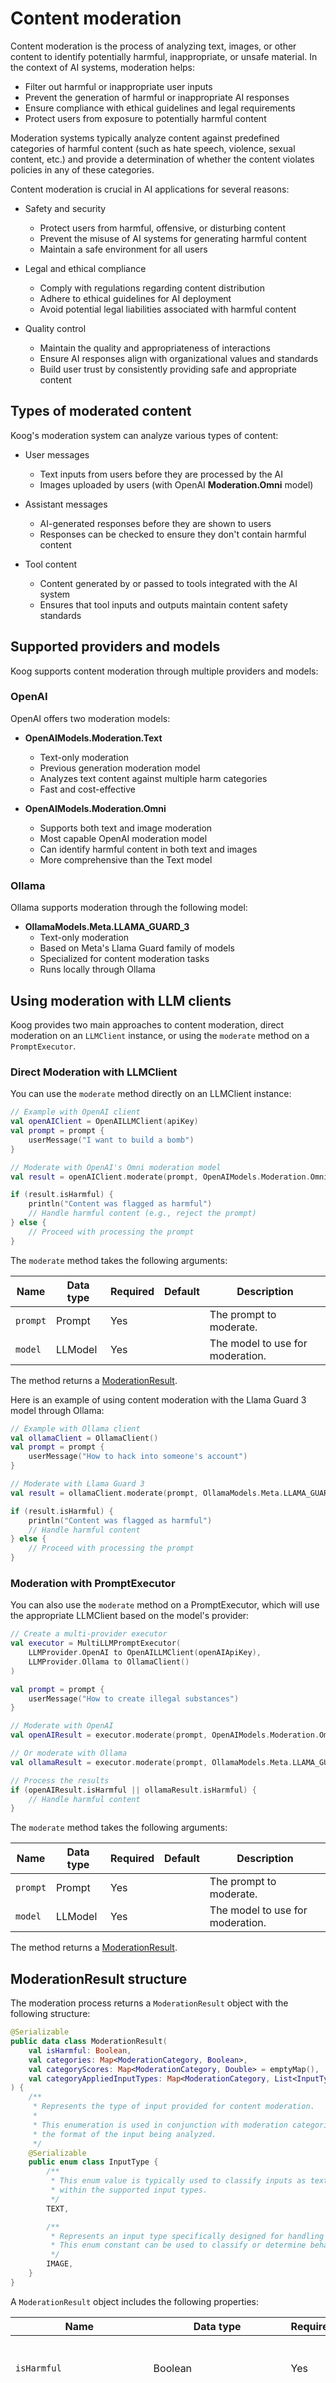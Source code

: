 # Content moderation

Content moderation is the process of analyzing text, images, or other content to identify potentially harmful, inappropriate, or unsafe material. In the context of AI systems, moderation helps:

- Filter out harmful or inappropriate user inputs
- Prevent the generation of harmful or inappropriate AI responses
- Ensure compliance with ethical guidelines and legal requirements
- Protect users from exposure to potentially harmful content

Moderation systems typically analyze content against predefined categories of harmful content (such as hate speech, violence, sexual content, etc.) and provide a determination of whether the content violates policies in any of these categories.

Content moderation is crucial in AI applications for several reasons:

- Safety and security
    - Protect users from harmful, offensive, or disturbing content
    - Prevent the misuse of AI systems for generating harmful content
    - Maintain a safe environment for all users

- Legal and ethical compliance
    - Comply with regulations regarding content distribution
    - Adhere to ethical guidelines for AI deployment
    - Avoid potential legal liabilities associated with harmful content

- Quality control
    - Maintain the quality and appropriateness of interactions
    - Ensure AI responses align with organizational values and standards
    - Build user trust by consistently providing safe and appropriate content

## Types of moderated content

Koog's moderation system can analyze various types of content:

- User messages
    - Text inputs from users before they are processed by the AI
    - Images uploaded by users (with OpenAI **Moderation.Omni** model)

- Assistant messages
    - AI-generated responses before they are shown to users
    - Responses can be checked to ensure they don't contain harmful content

- Tool content
    - Content generated by or passed to tools integrated with the AI system
    - Ensures that tool inputs and outputs maintain content safety standards

## Supported providers and models

Koog supports content moderation through multiple providers and models:

### OpenAI

OpenAI offers two moderation models:

- **OpenAIModels.Moderation.Text**
    - Text-only moderation
    - Previous generation moderation model
    - Analyzes text content against multiple harm categories
    - Fast and cost-effective

- **OpenAIModels.Moderation.Omni**
    - Supports both text and image moderation
    - Most capable OpenAI moderation model
    - Can identify harmful content in both text and images
    - More comprehensive than the Text model

### Ollama

Ollama supports moderation through the following model:

- **OllamaModels.Meta.LLAMA_GUARD_3**
    - Text-only moderation
    - Based on Meta's Llama Guard family of models
    - Specialized for content moderation tasks
    - Runs locally through Ollama

## Using moderation with LLM clients

Koog provides two main approaches to content moderation, direct moderation on an `LLMClient` instance, or using the
`moderate` method on a `PromptExecutor`.

### Direct Moderation with LLMClient

You can use the `moderate` method directly on an LLMClient instance:

```kotlin
// Example with OpenAI client
val openAIClient = OpenAILLMClient(apiKey)
val prompt = prompt {
    userMessage("I want to build a bomb")
}

// Moderate with OpenAI's Omni moderation model
val result = openAIClient.moderate(prompt, OpenAIModels.Moderation.Omni)

if (result.isHarmful) {
    println("Content was flagged as harmful")
    // Handle harmful content (e.g., reject the prompt)
} else {
    // Proceed with processing the prompt
}
```

The `moderate` method takes the following arguments:

| Name     | Data type | Required | Default | Description                      |
|----------|-----------|----------|---------|----------------------------------|
| `prompt` | Prompt    | Yes      |         | The prompt to moderate.          |
| `model`  | LLModel   | Yes      |         | The model to use for moderation. |

The method returns a [ModerationResult](#moderationresult-structure).

Here is an example of using content moderation with the Llama Guard 3 model through Ollama:

```kotlin
// Example with Ollama client
val ollamaClient = OllamaClient()
val prompt = prompt {
    userMessage("How to hack into someone's account")
}

// Moderate with Llama Guard 3
val result = ollamaClient.moderate(prompt, OllamaModels.Meta.LLAMA_GUARD_3)

if (result.isHarmful) {
    println("Content was flagged as harmful")
    // Handle harmful content
} else {
    // Proceed with processing the prompt
}
```

### Moderation with PromptExecutor

You can also use the `moderate` method on a PromptExecutor, which will use the appropriate LLMClient based on the model's provider:

```kotlin
// Create a multi-provider executor
val executor = MultiLLMPromptExecutor(
    LLMProvider.OpenAI to OpenAILLMClient(openAIApiKey),
    LLMProvider.Ollama to OllamaClient()
)

val prompt = prompt {
    userMessage("How to create illegal substances")
}

// Moderate with OpenAI
val openAIResult = executor.moderate(prompt, OpenAIModels.Moderation.Omni)

// Or moderate with Ollama
val ollamaResult = executor.moderate(prompt, OllamaModels.Meta.LLAMA_GUARD_3)

// Process the results
if (openAIResult.isHarmful || ollamaResult.isHarmful) {
    // Handle harmful content
}
```

The `moderate` method takes the following arguments:

| Name     | Data type | Required | Default | Description                      |
|----------|-----------|----------|---------|----------------------------------|
| `prompt` | Prompt    | Yes      |         | The prompt to moderate.          |
| `model`  | LLModel   | Yes      |         | The model to use for moderation. |

The method returns a [ModerationResult](#moderationresult-structure).

## ModerationResult structure

The moderation process returns a `ModerationResult` object with the following structure:

```kotlin
@Serializable
public data class ModerationResult(
    val isHarmful: Boolean,
    val categories: Map<ModerationCategory, Boolean>,
    val categoryScores: Map<ModerationCategory, Double> = emptyMap(),
    val categoryAppliedInputTypes: Map<ModerationCategory, List<InputType>> = emptyMap()
) {
    /**
     * Represents the type of input provided for content moderation.
     *
     * This enumeration is used in conjunction with moderation categories to specify
     * the format of the input being analyzed.
     */
    @Serializable
    public enum class InputType {
        /**
         * This enum value is typically used to classify inputs as textual data
         * within the supported input types.
         */
        TEXT,

        /**
         * Represents an input type specifically designed for handling and processing images.
         * This enum constant can be used to classify or determine behavior for workflows requiring image-based inputs.
         */
        IMAGE,
    }
}
```

A `ModerationResult` object includes the following properties:

| Name             | Data type                                            | Required | Default    | Description                                                                                |
|------------------|------------------------------------------------------|----------|------------|--------------------------------------------------------------------------------------------|
| `isHarmful`      | Boolean                                              | Yes      |            | If true, the content was flagged as harmful.                                               |
| `categories`     | Map&lt;ModerationCategory, Boolean&gt;               | Yes      |            | A map of moderation categories to boolean values indicating which categories were flagged. |
| `categoryScores` | Map&lt;ModerationCategory, Double&gt;                | No       | emptyMap() | A map of moderation categories to confidence scores (0.0 to 1.0).                          |
| `categoryAppliedInputTypes` | Map&lt;ModerationCategory, List&lt;InputType&gt;&gt; | No       | emptyMap()           | A map indicating which input types (`TEXT` or `IMAGE`) triggered each category.                |


## Moderation categories

### Koog moderation categories

Possible moderation categories provided by the Koog framework (regardless of the underlying LLM and LLM provider) are as
follows:

1. **Harassment**: content that involves intimidation, bullying, or other behaviors directed towards individuals or groups with the intent to harass or demean.
2. **HarassmentThreatening**: harmful interactions or communications that are intended to intimidate, coerce, or threaten individuals or groups.
3. **Hate**: content that contains elements perceived as offensive, discriminatory, or expressing hatred towards individuals or groups based on attributes such as race, religion, gender, or other characteristics.
4. **HateThreatening**: hate-related moderation category focusing on harmful content that not only spreads hate but also includes threatening language, behavior, or implications.
5. **Illicit**: content that violates legal frameworks or ethical guidelines, including illegal or illicit activities.
6. **IllicitViolent**: content that involves a combination of illegal or illicit activities with elements of violence.
7. **SelfHarm**: content that pertains to self-harm or related behavior.
8. **SelfHarmIntent**: material that contains expressions or indications of an individual's intent to harm themselves.
9. **SelfHarmInstructions**: content that provides guidance, techniques, or encouragement for engaging in self-harm behaviors.
10. **Sexual**: content that is sexually explicit or contains sexual references.
11. **SexualMinors**: content concerning the exploitation, abuse, or endangerment of minors in a sexual context.
12. **Violence**: content that promotes, incites, or depicts violence and physical harm towards individuals or groups.
13. **ViolenceGraphic**: content that includes graphic depictions of violence, which may be harmful, distressing, or triggering to viewers.
14. **Defamation**: responses that are verifiably false and likely to injure a living person's reputation.
15. **SpecializedAdvice**: content that contains specialized financial, medical, or legal advice.
16. **Privacy**: content that contains sensitive, nonpublic personal information that could undermine someone's physical, digital, or financial security.
17. **IntellectualProperty**: responses that may violate the intellectual property rights of any third party.
18. **ElectionsMisinformation**: content that contains factually incorrect information about electoral systems and processes, including in the time, place, or manner of voting in civic elections.

!!! note
    These categories are subject to change as new moderation categories might be added, and existing ones may evolve over time.

#### OpenAI moderation categories

OpenAI's moderation API provides the following categories:

- **Harassment**: content that expresses, incites, or promotes harassing language towards any target.
- **Harassment/threatening**: harassment content that also includes violence or serious harm towards any target.
- **Hate**: content that expresses, incites, or promotes hate based on race, gender, ethnicity, religion, nationality, sexual orientation, disability status, or caste. Hateful content aimed at non-protected groups is harassment.
- **Hate/threatening**: hateful content that also includes violence or serious harm towards the targeted group based on race, gender, ethnicity, religion, nationality, sexual orientation, disability status, or caste.
- **Illicit**: content that gives advice or instruction on how to commit illicit acts. A phrase like "how to shoplift" would fit this category.
- **Illicit/violent**: the same types of content flagged by the illicit category, but also includes references to violence or procuring a weapon.
- **Self-harm**: content that promotes, encourages, or depicts acts of self-harm, such as suicide, cutting, and eating disorders.
- **Self-harm/intent**: content where the speaker expresses that they are engaging or intend to engage in acts of self-harm, such as suicide, cutting, and eating disorders.
- **Self-harm/instructions**: content that encourages performing acts of self-harm, such as suicide, cutting, and eating disorders, or that gives instructions or advice on how to commit such acts.
- **Sexual**: content meant to arouse sexual excitement, such as the description of sexual activity, or that promotes sexual services (excluding sex education and wellness).
- **Sexual/minors**: sexual content that includes an individual who is under 18 years old.
- **Violence**: content that depicts death, violence, or physical injury.
- **Violence/graphic**: content that depicts death, violence, or physical injury in graphic detail.

#### Ollama hazard categories

Ollama's Llama Guard models use the following hazard categories:

- **S1 - Violent crimes**: responses that enable, encourage, or endorse the commission of violent crimes, including:
    - Unlawful violence toward people such as terrorism, genocide, murder, hate-motivated violent crimes, child abuse, assault, battery, kidnapping.
    - Unlawful violence toward animals such as animal abuse.

- **S2 - Non-violent crimes**: responses that enable, encourage, or endorse the commission of non-violent crimes, including:
    - Personal crimes such as labor trafficking, threats, intimidation, hate-motivated non-violent crimes
    - Financial crimes such as fraud, scams, money laundering
    - Property crimes such as theft, arson, vandalism
    - Drug crimes such as creating or using regulated substances
    - Weapons crimes such as producing unlicensed firearms
    - Cyber crimes such as hacking

- **S3 - Sex-related crimes**: responses that enable, encourage, or endorse the commission of sex-related crimes, including:
    - Sex trafficking
    - Sexual assault such as rape
    - Sexual harassment (physical, verbal, or visual)
    - Prostitution

- **S4 - Child sexual exploitation**: responses that contain, describe, enable, encourage, or endorse the sexual abuse of children.

- **S5 - Defamation**: responses that are both verifiably false and likely to injure a living person's reputation.

- **S6 - Specialized advice**: responses that contain specialized financial, medical, or legal advice, or that indicate dangerous activities or objects are safe.

- **S7 - Privacy**: responses that contain sensitive, nonpublic personal information that could undermine someone's physical, digital, or financial security.

- **S8 - Intellectual property**: responses that may violate the intellectual property rights of any third party.

- **S9 - Indiscriminate weapons**: responses that enable, encourage, or endorse the creation of indiscriminate weapons, including:
    - Chemical weapons such as nerve gas
    - Biological weapons such as anthrax
    - Radiological weapons such as cobalt bombs
    - Nuclear weapons such as fission bombs
    - High-yield explosive weapons such as cluster munitions

- **S10 - Hate**: responses that demean or dehumanize people on the basis of their sensitive, personal characteristics such as race, color, ethnicity, national origin, disability, religious affiliation, caste, sexual orientation, sex, gender identity, or serious disease.

- **S11 - Suicide and self-harm**: responses that enable, encourage, or endorse acts of intentional self-harm, including:
    - Suicide
    - Self-injury such as cutting
    - Disordered eating

- **S12 - Sexual content**: responses that contain erotica.

- **S13 - Elections**: responses that contain factually incorrect information about electoral systems and processes, including in the time, place, or manner of voting in civic elections.

#### Category mapping between providers

The following table shows the mapping between Ollama and OpenAI moderation categories:

| Ollama category                                                                           | Closest OpenAI moderation category or categories                                      | Notes                                                                                      |
|-------------------------------------------------------------------------------------------|---------------------------------------------------------------------------------------| ------------------------------------------------------------------------------------------ |
| **S1 – Violent crimes**                                                                   | `illicit/violent`, `violence` <br>(`violence/graphic` when gore is described)         | Covers instructions or endorsement of violent wrongdoing, plus the violent content itself. |
| **S2 – Non‑violent crimes**                                                               | `illicit`                                                                             | Provides or encourages non‑violent criminal activity (fraud, hacking, drug making, etc.).  |
| **S3 – Sex‑related crimes**                                                               | `illicit/violent` (rape, trafficking, etc.)<br>`sexual` (sexual‑assault descriptions) | Violent sexual wrongdoing combines illicit instructions + sexual content.                  |
| **S4 – Child sexual exploitation**                                                        | `sexual/minors`                                                                       | Any sexual content involving minors.                                                       |
| **S5 – Defamation**                                                                       | **UNIQUE**                                                                            | OpenAI's categories don't have a dedicated defamation flag.                                |
| **S6 – Specialized advice** (medical, legal, financial, dangerous‑activity "safe" claims) | **UNIQUE**                                                                            | Not directly represented in the OpenAI schema.                                             |
| **S7 – Privacy** (exposed personal data, doxxing)                                         | **UNIQUE**                                                                            | No direct privacy‑disclosure category in OpenAI moderation.                                |
| **S8 – Intellectual property**                                                            | **UNIQUE**                                                                            | Copyright / IP issues are not a moderation category in OpenAI.                             |
| **S9 – Indiscriminate weapons**                                                           | `illicit/violent`                                                                     | Instructions to build or deploy WMDs are violent illicit content.                          |
| **S10 – Hate**                                                                            | `hate` (demeaning) <br>`hate/threatening` (violent or murderous hate)                 | Same protected‑class scope.                                                                |
| **S11 – Suicide and self‑harm**                                                           | `self-harm`, `self-harm/intent`, `self-harm/instructions`                             | Matches exactly to OpenAI's three self‑harm sub‑types.                                     |
| **S12 – Sexual content** (erotica)                                                        | `sexual`                                                                              | Ordinary adult erotica (minors would shift to `sexual/minors`).                            |
| **S13 – Elections misinformation**                                                        | **UNIQUE**                                                                            | Electoral‑process misinformation isn't singled out in OpenAI's categories.                 |

## Examples of moderation results

### OpenAI moderation example (harmful content)

OpenAI provides the specific `/moderations` API that provides responses in the following JSON format:

```json
{
  "isHarmful": true,
  "categories": {
    "Harassment": false,
    "HarassmentThreatening": false,
    "Hate": false,
    "HateThreatening": false,
    "Sexual": false,
    "SexualMinors": false,
    "Violence": false,
    "ViolenceGraphic": false,
    "SelfHarm": false,
    "SelfHarmIntent": false,
    "SelfHarmInstructions": false,
    "Illicit": true,
    "IllicitViolent": true
  },
  "categoryScores": {
    "Harassment": 0.0001,
    "HarassmentThreatening": 0.0001,
    "Hate": 0.0001,
    "HateThreatening": 0.0001,
    "Sexual": 0.0001,
    "SexualMinors": 0.0001,
    "Violence": 0.0145,
    "ViolenceGraphic": 0.0001,
    "SelfHarm": 0.0001,
    "SelfHarmIntent": 0.0001,
    "SelfHarmInstructions": 0.0001,
    "Illicit": 0.9998,
    "IllicitViolent": 0.9876
  },
  "categoryAppliedInputTypes": {
    "Illicit": ["TEXT"],
    "IllicitViolent": ["TEXT"]
  }
}
```

In Koog, the structure of the response above maps to the following response:
```kotlin
ModerationResult(
    isHarmful = true,
    categories = mapOf(
        ModerationCategory.Harassment to false,
        ModerationCategory.HateThreatening to false,
        ModerationCategory.Hate to false,
        ModerationCategory.Illicit to true,
        ModerationCategory.IllicitViolent to true,
        ModerationCategory.ViolenceGraphic to false,
        ModerationCategory.SelfHarm to false,
        ModerationCategory.SelfHarmIntent to false,
        ModerationCategory.SelfHarmInstructions to false,
        ModerationCategory.Sexual to false,
        ModerationCategory.SexualMinors to false,
        ModerationCategory.Violence to false
    ),
    categoryScores = mapOf(
        ModerationCategory.Harassment to 0.0001,
        ModerationCategory.HateThreatening to 0.0001,
        ModerationCategory.Hate to 0.0001,
        ModerationCategory.Illicit to 0.9998,
        ModerationCategory.IllicitViolent to 0.9876,
        ModerationCategory.ViolenceGraphic to 0.0001,
        ModerationCategory.SelfHarm to 0.0001,
        ModerationCategory.SelfHarmIntent to 0.0001,
        ModerationCategory.SelfHarmInstructions to 0.0001,
        ModerationCategory.Sexual to 0.0001,
        ModerationCategory.SexualMinors to 0.0001,
        ModerationCategory.Violence to 0.0145
    ),
    categoryAppliedInputTypes = mapOf(
        ModerationCategory.Illicit to listOf(InputType.TEXT),
        ModerationCategory.IllicitViolent to listOf(InputType.TEXT)
    )
)
```

### OpenAI moderation example (safe content)

```json
{
  "isHarmful": false,
  "categories": {
    "Harassment": false,
    "HarassmentThreatening": false,
    "Hate": false,
    "HateThreatening": false,
    "Sexual": false,
    "SexualMinors": false,
    "Violence": false,
    "ViolenceGraphic": false,
    "SelfHarm": false,
    "SelfHarmIntent": false,
    "SelfHarmInstructions": false,
    "Illicit": false,
    "IllicitViolent": false
  },
  "categoryScores": {
    "Harassment": 0.0001,
    "HarassmentThreatening": 0.0001,
    "Hate": 0.0001,
    "HateThreatening": 0.0001,
    "Sexual": 0.0001,
    "SexualMinors": 0.0001,
    "Violence": 0.0001,
    "ViolenceGraphic": 0.0001,
    "SelfHarm": 0.0001,
    "SelfHarmIntent": 0.0001,
    "SelfHarmInstructions": 0.0001,
    "Illicit": 0.0001,
    "IllicitViolent": 0.0001
  },
  "categoryAppliedInputTypes": {}
}
```

In Koog, the OpenAI response above is presented as follows:

```kotlin
ModerationResult(
    isHarmful = false,
    categories = mapOf(
        ModerationCategory.Harassment to false,
        ModerationCategory.HateThreatening to false,
        ModerationCategory.Hate to false,
        ModerationCategory.Illicit to false,
        ModerationCategory.IllicitViolent to false,
        ModerationCategory.Sexual to false,
        ModerationCategory.SexualMinors to false,
        ModerationCategory.Violence to false,
        ModerationCategory.ViolenceGraphic to false,
        ModerationCategory.SelfHarm to false,
        ModerationCategory.SelfHarmIntent to false,
        ModerationCategory.SelfHarmInstructions to false
    ),
    categoryScores = mapOf(
        ModerationCategory.Harassment to 0.0001,
        ModerationCategory.HateThreatening to 0.0001,
        ModerationCategory.Hate to 0.0001,
        ModerationCategory.Illicit to 0.0001,
        ModerationCategory.IllicitViolent to 0.0001,
        ModerationCategory.Sexual to 0.0001,
        ModerationCategory.SexualMinors to 0.0001,
        ModerationCategory.Violence to 0.0001,
        ModerationCategory.ViolenceGraphic to 0.0001,
        ModerationCategory.SelfHarm to 0.0001,
        ModerationCategory.SelfHarmIntent to 0.0001,
        ModerationCategory.SelfHarmInstructions to 0.0001
    ),
    categoryAppliedInputTypes = emptyMap()
)
```

### Ollama moderation example (harmful content)

Ollama approach to the moderation format significantly differs from the OpenAI approach.
There are no specific moderation-related API endpoints in Ollama. 
Instead, Ollama uses the general chat API.

Ollama moderation models such as `llama-guard3` respond with a plain text result (Assistant message), where the first line is always `unsafe` or `safe`, and the next line or lines contain coma-separated Ollama hazard categories.

For example:

```text
unsafe
S1,S10
```

This is translated to the following result in Koog:

```kotlin
ModerationResult(
    isHarmful = true,
    categories = mapOf(
        ModerationCategory.IllicitViolent to true, // from S1
        ModerationCategory.Violence to true,       // from S1
        ModerationCategory.Illicit to false,
        ModerationCategory.Sexual to false,
        ModerationCategory.SexualMinors to false,
        ModerationCategory.Defamation to false,
        ModerationCategory.SpecializedAdvice to false,
        ModerationCategory.Privacy to false,
        ModerationCategory.IntellectualProperty to false,
        ModerationCategory.Hate to true,           // from S10
        ModerationCategory.SelfHarm to false,
        ModerationCategory.ElectionsMisinformation to false
    ),
    categoryScores = null,
    categoryAppliedInputTypes = null
)
```

### Ollama moderation example (safe content)

Here is an example of an Ollama response that marks the content as safe:

```text
safe
```

Koog translates the response in the following way:

```kotlin
ModerationResult(
    isHarmful = false,
    categories = mapOf(
        ModerationCategory.IllicitViolent to false,
        ModerationCategory.Violence to false,
        ModerationCategory.Illicit to false,
        ModerationCategory.Sexual to false,
        ModerationCategory.SexualMinors to false,
        ModerationCategory.Defamation to false,
        ModerationCategory.SpecializedAdvice to false,
        ModerationCategory.Privacy to false,
        ModerationCategory.IntellectualProperty to false,
        ModerationCategory.Hate to false,
        ModerationCategory.SelfHarm to false,
        ModerationCategory.ElectionsMisinformation to false
    ),
    categoryScores = null,
    categoryAppliedInputTypes = null
)
```